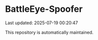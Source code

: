 # BattleEye-Spoofer

Last updated: 2025-07-19 00:20:47

This repository is automatically maintained.
